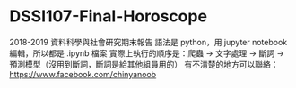 # DSSI107-Final-Horoscope
2018-2019 資料科學與社會研究期末報告
語法是 python，用 jupyter notebook 編輯，所以都是 .ipynb 檔案
實際上執行的順序是：爬蟲 -> 文字處理 -> 斷詞 -> 預測模型（沒用到斷詞，斷詞是給其他組員用的）
有不清楚的地方可以聯絡：https://www.facebook.com/chinyanoob
